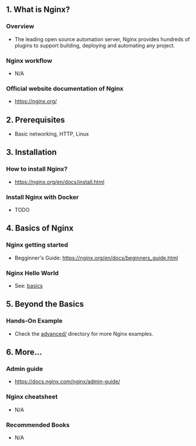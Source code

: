 ## 1. What is Nginx?

### Overview

- The leading open source automation server, Nginx provides hundreds of plugins to support building, deploying and automating any project.

### Nginx workflow

- N/A

### Official website documentation of Nginx

- https://nginx.org/

## 2. Prerequisites

- Basic networking, HTTP, Linux

## 3. Installation

### How to install Nginx?

- https://nginx.org/en/docs/install.html

### Install Nginx with Docker

- TODO

## 4. Basics of Nginx

### Nginx getting started

- Begginner's Guide: https://nginx.org/en/docs/beginners_guide.html

### Nginx Hello World

- See: [basics](./basics/)

## 5. Beyond the Basics

### Hands-On Example

- Check the [advanced/](./advanced/) directory for more Nginx examples.

## 6. More...

### Admin guide

- https://docs.nginx.com/nginx/admin-guide/

### Nginx cheatsheet

- N/A

### Recommended Books

- N/A
